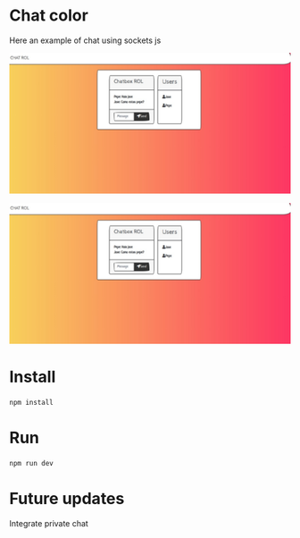 # Chat color

Here an example of chat using sockets js

![](docs/screenshot.jpeg)

![](docs/screenshot.jpeg)

# Install

`npm install`

# Run

`npm run dev`

# Future updates

Integrate private chat
